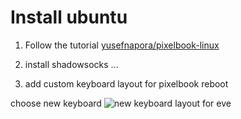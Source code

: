 # Install ubuntu

1. Follow the tutorial [yusefnapora/pixelbook-linux](https://github.com/yusefnapora/pixelbook-linux)

2. install shadowsocks ...

3. add custom keyboard layout for pixelbook
  reboot
  
  choose new keyboard
  ![new keyboard layout for eve](keboard.png)
